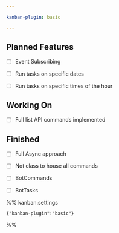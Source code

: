 ```yaml
---

kanban-plugin: basic

---
```


## Planned Features

- [ ] Event Subscribing
- [ ] Run tasks on specific dates
- [ ] Run tasks on specific times of the hour


## Working On

- [ ] Full list API commands implemented


## Finished

- [ ] Full Async approach
- [ ] Not class to house all commands
- [ ] BotCommands
- [ ] BotTasks




%% kanban:settings
```
{"kanban-plugin":"basic"}
```
%%